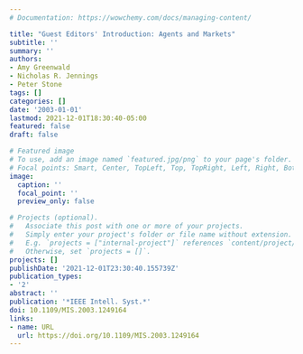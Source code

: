 ```yaml
---
# Documentation: https://wowchemy.com/docs/managing-content/

title: "Guest Editors' Introduction: Agents and Markets"
subtitle: ''
summary: ''
authors:
- Amy Greenwald
- Nicholas R. Jennings
- Peter Stone
tags: []
categories: []
date: '2003-01-01'
lastmod: 2021-12-01T18:30:40-05:00
featured: false
draft: false

# Featured image
# To use, add an image named `featured.jpg/png` to your page's folder.
# Focal points: Smart, Center, TopLeft, Top, TopRight, Left, Right, BottomLeft, Bottom, BottomRight.
image:
  caption: ''
  focal_point: ''
  preview_only: false

# Projects (optional).
#   Associate this post with one or more of your projects.
#   Simply enter your project's folder or file name without extension.
#   E.g. `projects = ["internal-project"]` references `content/project/deep-learning/index.md`.
#   Otherwise, set `projects = []`.
projects: []
publishDate: '2021-12-01T23:30:40.155739Z'
publication_types:
- '2'
abstract: ''
publication: '*IEEE Intell. Syst.*'
doi: 10.1109/MIS.2003.1249164
links:
- name: URL
  url: https://doi.org/10.1109/MIS.2003.1249164
---
```

